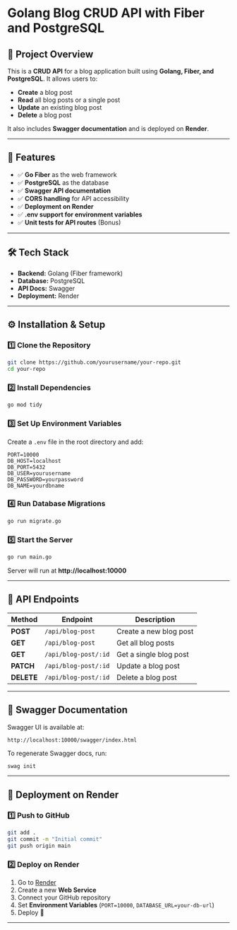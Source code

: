 # Golang Blog CRUD API with Fiber and PostgreSQL

## 🚀 Project Overview
This is a **CRUD API** for a blog application built using **Golang, Fiber, and PostgreSQL**. It allows users to:
- **Create** a blog post
- **Read** all blog posts or a single post
- **Update** an existing blog post
- **Delete** a blog post

It also includes **Swagger documentation** and is deployed on **Render**.

---

## 📌 Features
- ✅ **Go Fiber** as the web framework
- ✅ **PostgreSQL** as the database
- ✅ **Swagger API documentation**
- ✅ **CORS handling** for API accessibility
- ✅ **Deployment on Render**
- ✅ **.env support for environment variables**
- ✅ **Unit tests for API routes** (Bonus)

---

## 🛠 Tech Stack
- **Backend:** Golang (Fiber framework)
- **Database:** PostgreSQL
- **API Docs:** Swagger
- **Deployment:** Render

---

## ⚙️ Installation & Setup

### 1️⃣ Clone the Repository
```sh
git clone https://github.com/yourusername/your-repo.git
cd your-repo
```

### 2️⃣ Install Dependencies
```sh
go mod tidy
```

### 3️⃣ Set Up Environment Variables
Create a `.env` file in the root directory and add:
```env
PORT=10000
DB_HOST=localhost
DB_PORT=5432
DB_USER=yourusername
DB_PASSWORD=yourpassword
DB_NAME=yourdbname
```

### 4️⃣ Run Database Migrations
```sh
go run migrate.go
```

### 5️⃣ Start the Server
```sh
go run main.go
```

Server will run at **http://localhost:10000**

---

## 🔗 API Endpoints
| Method | Endpoint | Description |
|--------|-------------|-------------|
| **POST** | `/api/blog-post` | Create a new blog post |
| **GET** | `/api/blog-post` | Get all blog posts |
| **GET** | `/api/blog-post/:id` | Get a single blog post |
| **PATCH** | `/api/blog-post/:id` | Update a blog post |
| **DELETE** | `/api/blog-post/:id` | Delete a blog post |

---

## 📖 Swagger Documentation
Swagger UI is available at:
```
http://localhost:10000/swagger/index.html
```
To regenerate Swagger docs, run:
```sh
swag init
```

---

## 🚀 Deployment on Render
### 1️⃣ Push to GitHub
```sh
git add .
git commit -m "Initial commit"
git push origin main
```

### 2️⃣ Deploy on Render
1. Go to [Render](https://render.com)
2. Create a new **Web Service**
3. Connect your GitHub repository
4. Set **Environment Variables** (`PORT=10000`, `DATABASE_URL=your-db-url`)
5. Deploy 🚀

---
